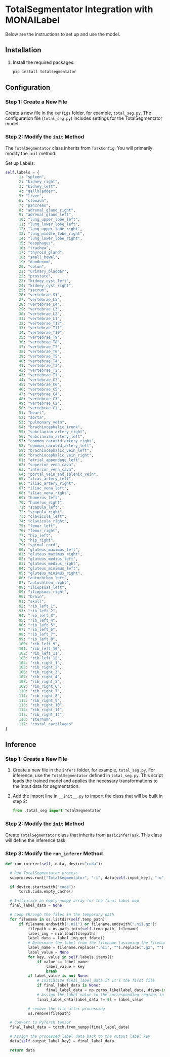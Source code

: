 # TotalSegmentator Integration with MONAILabel

Below are the instructions to set up and use the model.

## Installation

1. Install the required packages:

    ```bash
    pip install totalsegmentator
    ```

## Configuration
### Step 1: Create a New File

Create a new file in the `configs` folder, for example, `total_seg.py`.
The configuration file (`total_seg.py`) includes settings for the TotalSegmentator model. 

### Step 2: Modify the  `init` Method

The `TotalSegmentator` class inherits from `TaskConfig`. You will primarily modify the `init` method:

Set up Labels:
  ```python
  self.labels = {
        1: "spleen",
        2: "kidney_right",
        3: "kidney_left",
        4: "gallbladder",
        5: "liver",
        6: "stomach",
        7: "pancreas",
        8: "adrenal_gland_right",
        9: "adrenal_gland_left",
        10: "lung_upper_lobe_left",
        11: "lung_lower_lobe_left",
        12: "lung_upper_lobe_right",
        13: "lung_middle_lobe_right",
        14: "lung_lower_lobe_right",
        15: "esophagus",
        16: "trachea",
        17: "thyroid_gland",
        18: "small_bowel",
        19: "duodenum",
        20: "colon",
        21: "urinary_bladder",
        22: "prostate",
        23: "kidney_cyst_left",
        24: "kidney_cyst_right",
        25: "sacrum",
        26: "vertebrae_S1",
        27: "vertebrae_L5",
        28: "vertebrae_L4",
        29: "vertebrae_L3",
        30: "vertebrae_L2",
        31: "vertebrae_L1",
        32: "vertebrae_T12",
        33: "vertebrae_T11",
        34: "vertebrae_T10",
        35: "vertebrae_T9",
        36: "vertebrae_T8",
        37: "vertebrae_T7",
        38: "vertebrae_T6",
        39: "vertebrae_T5",
        40: "vertebrae_T4",
        41: "vertebrae_T3",
        42: "vertebrae_T2",
        43: "vertebrae_T1",
        44: "vertebrae_C7",
        45: "vertebrae_C6",
        46: "vertebrae_C5",
        47: "vertebrae_C4",
        48: "vertebrae_C3",
        49: "vertebrae_C2",
        50: "vertebrae_C1",
        51: "heart",
        52: "aorta",
        53: "pulmonary_vein",
        54: "brachiocephalic_trunk",
        55: "subclavian_artery_right",
        56: "subclavian_artery_left",
        57: "common_carotid_artery_right",
        58: "common_carotid_artery_left",
        59: "brachiocephalic_vein_left",
        60: "brachiocephalic_vein_right",
        61: "atrial_appendage_left",
        62: "superior_vena_cava",
        63: "inferior_vena_cava",
        64: "portal_vein_and_splenic_vein",
        65: "iliac_artery_left",
        66: "iliac_artery_right",
        67: "iliac_vena_left",
        68: "iliac_vena_right",
        69: "humerus_left",
        70: "humerus_right",
        71: "scapula_left",
        72: "scapula_right",
        73: "clavicula_left",
        74: "clavicula_right",
        75: "femur_left",
        76: "femur_right",
        77: "hip_left",
        78: "hip_right",
        79: "spinal_cord",
        80: "gluteus_maximus_left",
        81: "gluteus_maximus_right",
        82: "gluteus_medius_left",
        83: "gluteus_medius_right",
        84: "gluteus_minimus_left",
        85: "gluteus_minimus_right",
        86: "autochthon_left",
        87: "autochthon_right",
        88: "iliopsoas_left",
        89: "iliopsoas_right",
        90: "brain",
        91: "skull",
        92: "rib_left_1",
        93: "rib_left_2",
        94: "rib_left_3",
        95: "rib_left_4",
        96: "rib_left_5",
        97: "rib_left_6",
        98: "rib_left_7",
        99: "rib_left_8",
        100: "rib_left_9",
        101: "rib_left_10",
        102: "rib_left_11",
        103: "rib_left_12",
        104: "rib_right_1",
        105: "rib_right_2",
        106: "rib_right_3",
        107: "rib_right_4",
        108: "rib_right_5",
        109: "rib_right_6",
        110: "rib_right_7",
        111: "rib_right_8",
        112: "rib_right_9",
        113: "rib_right_10",
        114: "rib_right_11",
        115: "rib_right_12",
        116: "sternum",
        117: "costal_cartilages"
  }
```

## Inference

### Step 1: Create a New File

1. Create a new file in the `infers` folder, for example, `total_seg.py`. 
   For inference, use the `TotalSegmentator` defined in `total_seg.py`. This script loads the trained model and applies the necessary transformations to the input data for segmentation.

2. Add the import line in `__init__.py` to import the class that will be built in step 2:
   ```python
   from .total_seg import TotalSegmentator
   ```
### Step 2: Modify the  `init` Method

Create `TotalSegmentator` class that inherits from `BasicInferTask`. This class will define the inference task.

### Step 3: Modify the `run_inferer` Method

```python
def run_inferer(self, data, device="cuda"):

  # Run TotalSegmentator process
  subprocess.run(["TotalSegmentator", "-i", data[self.input_key], "-o", self.temp_path])

  if device.startswith("cuda"):
      torch.cuda.empty_cache()

  # Initialize an empty numpy array for the final label map
  final_label_data = None

  # Loop through the files in the temporary path
  for filename in os.listdir(self.temp_path):
      if filename.endswith(".nii") or filename.endswith(".nii.gz"):
          filepath = os.path.join(self.temp_path, filename)
          label_img = nib.load(filepath)
          label_data = label_img.get_fdata()
          # Determine the label from the filename (assuming the filename matches the labels dictionary values)
          label_name = filename.replace(".nii", "").replace(".gz", "")
          label_value = None
          for key, value in self.labels.items():
              if value == label_name:
                  label_value = key
                  break
          if label_value is not None:
              # Initialize final_label_data if it's the first file
              if final_label_data is None:
                  final_label_data = np.zeros_like(label_data, dtype=int)
              # Assign the label_value to the corresponding regions in the final_label_data
              final_label_data[label_data != 0] = label_value

          # remove the file after processing
          os.remove(filepath)

  # Convert to PyTorch tensor
  final_label_data = torch.from_numpy(final_label_data)

  # Assign the processed label data back to the output label key
  data[self.output_label_key] = final_label_data

  return data
```
